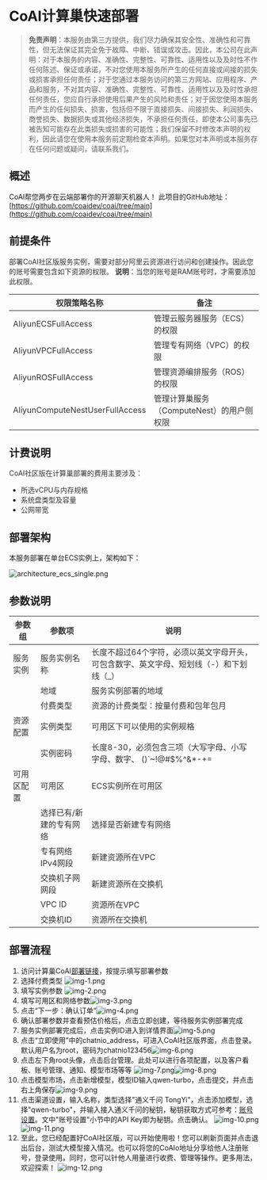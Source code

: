 # CoAI计算巢快速部署

>**免责声明**：本服务由第三方提供，我们尽力确保其安全性、准确性和可靠性，但无法保证其完全免于故障、中断、错误或攻击。因此，本公司在此声明：对于本服务的内容、准确性、完整性、可靠性、适用性以及及时性不作任何陈述、保证或承诺，不对您使用本服务所产生的任何直接或间接的损失或损害承担任何责任；对于您通过本服务访问的第三方网站、应用程序、产品和服务，不对其内容、准确性、完整性、可靠性、适用性以及及时性承担任何责任，您应自行承担使用后果产生的风险和责任；对于因您使用本服务而产生的任何损失、损害，包括但不限于直接损失、间接损失、利润损失、商誉损失、数据损失或其他经济损失，不承担任何责任，即使本公司事先已被告知可能存在此类损失或损害的可能性；我们保留不时修改本声明的权利，因此请您在使用本服务前定期检查本声明。如果您对本声明或本服务存在任何问题或疑问，请联系我们。

## 概述
CoAI帮您两步在云端部署你的开源聊天机器人！
此项目的GitHub地址：[https://github.com/coaidev/coai/tree/main](https://github.com/coaidev/coai/tree/main)


## 前提条件
<font style="color:rgb(51, 51, 51);">部署CoAI社区版服务实例，需要对部分阿里云资源进行访问和创建操作。因此您的账号需要包含如下资源的权限。</font><font style="color:rgb(51, 51, 51);"> </font>**<font style="color:rgb(51, 51, 51);">说明</font>**<font style="color:rgb(51, 51, 51);">：当您的账号是RAM账号时，才需要添加此权限。</font>

| <font style="color:rgb(51, 51, 51);">权限策略名称</font> | <font style="color:rgb(51, 51, 51);">备注</font> |
| --- | --- |
| <font style="color:rgb(51, 51, 51);">AliyunECSFullAccess</font> | <font style="color:rgb(51, 51, 51);">管理云服务器服务（ECS）的权限</font> |
| <font style="color:rgb(51, 51, 51);">AliyunVPCFullAccess</font> | <font style="color:rgb(51, 51, 51);">管理专有网络（VPC）的权限</font> |
| <font style="color:rgb(51, 51, 51);">AliyunROSFullAccess</font> | <font style="color:rgb(51, 51, 51);">管理资源编排服务（ROS）的权限</font> |
| <font style="color:rgb(51, 51, 51);">AliyunComputeNestUserFullAccess</font> | <font style="color:rgb(51, 51, 51);">管理计算巢服务（ComputeNest）的用户侧权限</font> |


## 计费说明
<font style="color:rgb(51, 51, 51);">CoAI社区版在计算巢部署的费用主要涉及：</font>

+ <font style="color:rgb(51, 51, 51);">所选vCPU与内存规格</font>
+ <font style="color:rgb(51, 51, 51);">系统盘类型及容量</font>
+ <font style="color:rgb(51, 51, 51);">公网带宽</font>

## 部署架构
本服务部署在单台ECS实例上，架构如下：

![architecture_ecs_single.png](images/architecture_ecs_single.png)


## 参数说明
| <font style="color:rgb(51, 51, 51);">参数组</font> | <font style="color:rgb(51, 51, 51);">参数项</font> | <font style="color:rgb(51, 51, 51);">说明</font>                                            |
| --- | --- |-------------------------------------------------------------------------------------------|
| <font style="color:rgb(51, 51, 51);">服务实例</font> | <font style="color:rgb(51, 51, 51);">服务实例名称</font> | <font style="color:rgb(51, 51, 51);">长度不超过64个字符，必须以英文字母开头，可包含数字、英文字母、短划线（-）和下划线（_）</font> |
| | <font style="color:rgb(51, 51, 51);">地域</font> | <font style="color:rgb(51, 51, 51);">服务实例部署的地域</font>                                     |
| | <font style="color:rgb(51, 51, 51);">付费类型</font> | <font style="color:rgb(51, 51, 51);">资源的计费类型：按量付费和包年包月</font>                             |
| <font style="color:rgb(51, 51, 51);">资源配置</font> | <font style="color:rgb(51, 51, 51);">实例类型</font> | <font style="color:rgb(51, 51, 51);">可用区下可以使用的实例规格</font>                                 |
| | <font style="color:rgb(51, 51, 51);">实例密码</font> | <font style="color:rgb(51, 51, 51);">长度8-30，必须包含三项（大写字母、小写字母、数字、 ()`~!@#$%^&*-+=          |{}[]:;'<>,.?/ 中的特殊符号）</font> |
| <font style="color:rgb(51, 51, 51);">可用区配置</font> | <font style="color:rgb(51, 51, 51);">可用区</font> | <font style="color:rgb(51, 51, 51);">ECS实例所在可用区</font>                                    |
| | <font style="color:rgb(51, 51, 51);">选择已有/新建的专有网络</font> | <font style="color:rgb(51, 51, 51);">选择是否新建专有网络</font>                                    |
| | <font style="color:rgb(51, 51, 51);">专有网络IPv4网段</font> | <font style="color:rgb(51, 51, 51);">新建资源所在VPC</font>                                     |
| | <font style="color:rgb(51, 51, 51);">交换机子网网段</font> | <font style="color:rgb(51, 51, 51);">新建资源所在交换机</font>                                       |
| | <font style="color:rgb(51, 51, 51);">VPC ID</font> | <font style="color:rgb(51, 51, 51);">资源所在VPC</font>                                       |
| | <font style="color:rgb(51, 51, 51);">交换机ID</font> | <font style="color:rgb(51, 51, 51);">资源所在交换机</font>                                       |


## 部署流程
1. 访问计算巢CoAI[部署链接](https://computenest.console.aliyun.com/service/instance/create/default?type=user&ServiceName=Chat-Nio社区版)，按提示填写部署参数
2. 选择付费类型 ![img-1.png](./images/img-1.png)
3. 填写实例参数 ![img-2.png](./images/img-2.png)
4. 填写可用区和网络参数![img-3.png](./images/img-3.png)
5. 点击“下一步：确认订单”![img-4.png](./images/img-4.png)
6. 确认部署参数并查看预估价格后，点击立即创建，等待服务实例部署完成
7. 服务实例部署完成后，点击实例ID进入到详情界面![img-5.png](./images/img-5.png)
8. 点击“立即使用”中的chatnio_address，可进入CoAI社区版界面，点击登录。默认用户名为root，密码为chatnio123456![img-6.png](./images/img-6.png)
9. 点击左下角root头像，点击后台管理。此处可以进行各项配置，以及客户看板、账号管理、通知、模型市场等等
![img-7.png](./images/img-7.png)![img-8.png](./images/img-8.png)
10. 点击模型市场，点击新增模型，模型ID输入qwen-turbo，点击提交，并点击右上角保存![img-9.png](./images/img-9.png)
11. 点击渠道设置，输入名称，类型选择"通义千问 TongYi"，点击添加模型，选择"qwen-turbo"，并输入接入通义千问的秘钥，秘钥获取方式可参考：[账号设置](https://help.aliyun.com/zh/model-studio/getting-started/first-api-call-to-qwen)。文中"账号设置"小节中的API Key即为秘钥。点击确认。
![img-10.png](./images/img-10.png)![img-11.png](./images/img-11.png)
12. 至此，您已经配置好CoAI社区版，可以开始使用啦！您可以刷新页面并点击退出后台，测试大模型接入情况。也可以将您的CoAIo地址分享给他人注册账号，登录使用。同时，您可以针他人用量进行收费、管理等操作。更多用法，欢迎探索！
![img-12.png](./images/img-12.png)